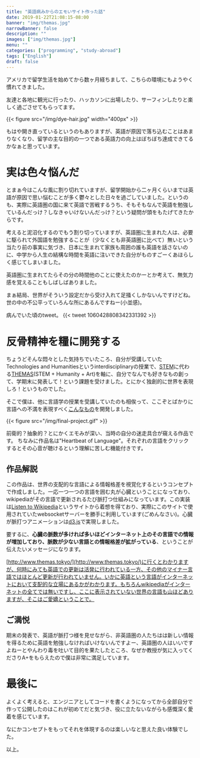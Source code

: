 ```yaml
---
title: "英語病みからのエモいサイト作った話"
date: 2019-01-22T21:08:15-08:00
banner: "img/themas.jpg"
narrowBanner: false
description: ""
images: ["img/themas.jpg"]
menu: ""
categories: ["programming", "study-abroad"]
tags: ["English"]
draft: false
---
```


アメリカで留学生活を始めてから数ヶ月経ちまして、こちらの環境にもようやく慣れてきました。

友達と各地に観光に行ったり、ハッカソンに出場したり、サーフィンしたりと楽しく過ごさせてもらってます。

<!--more-->

{{< figure src="/img/dye-hair.jpg" width="400px" >}}

もはや開き直っているというのもありますが、英語が原因で落ち込むことはあまりなくなり、留学の主な目的の一つである英語力の向上はぼちぼち達成できてるかなぁと思っています。

# 実は色々悩んだ
とまぁ今はこんな風に割り切れていますが、留学開始から二ヶ月くらいまでは英語が原因で思い悩むことが多く鬱々とした日々を過ごしていました。というのも、実際に英語圏の国に来て英語で苦戦するうち、そもそもなんで英語を勉強しているんだっけ？しなきゃいけないんだっけ？という疑問が頭をもたげてきたからです。

考えると泥沼化するのでもう割り切っていますが、英語圏に生まれた人は、必要に駆られて外国語を勉強することが（少なくとも非英語圏に比べて）無いという当たり前の事実に気づき、日本に生まれて家族も周囲の誰も英語を話さないのに、中学から人生の結構な時間を英語に注いできた自分がものすごーくあほらしく感じてしまいました。

英語圏に生まれてたらその分の時間他のことに使えたのかーとか考えて、無気力感を覚えることもしばしばありました。

まぁ結局、世界がそういう設定だから受け入れて足掻くしかないんですけどね。
世の中の不公平っていろんな所にあるんですねー(小並感)。

病んでいた頃のtweet。
{{<  tweet 1060428808342331392 >}}


# 反骨精神を糧に開発する
ちょうどそんな悶々とした気持ちでいたころ、自分が受講していたTechnologies and Humanitiesというinterdisciplinaryの授業で、[STEM](https://ja.wikipedia.org/wiki/STEM%E6%95%99%E8%82%B2)に代わる[THEMAS](http://themas.mat.ucsb.edu/)(STEM + Humanity + Art)を軸に、自分でなんでも好きなもの創って、学期末に発表して！という課題を受けました。とにかく独創的に世界を表現しろ！というものでした。

そこで僕は、他に言語学の授業を受講していたのも相俟って、ここぞとばかりに言語への不満を表現すべく[こんなもの](http://www.themas.tokyo/)を開発しました。

{{< figure src="/img/final-project.gif" >}}

前衛的？抽象的？とにかくエモみが深い、当時の自分の迷走具合が窺える作品です。
ちなみに作品名は"Heartbeat of Language"。それぞれの言語をクリックするとその心音が聴けるという理解に苦しむ機能付きです。

## 作品解説
この作品は、世界の支配的な言語による情報格差を視覚化するというコンセプトで作成しました。一応一つ一つの言語を囲む丸が心臓ということになっており、wikipediaがその言語で更新されるたび脈打つ仕組みになっています。この実装は[Listen to Wikipedia](http://listen.hatnote.com/)というサイトから着想を得ており、実際にこのサイトで使用されていたwebsocketサーバーを勝手に利用しています(ごめんなさい)。心臓が脈打つアニメーションは[d3.js](https://d3js.org/)で実現しました。

要するに、**心臓の脈数が多ければ多いほどインターネット上のその言語での情報が増加しており、脈数が少ない言語との情報格差が拡がっている**、ということが伝えたいメッセージになります。

[http://www.themas.tokyo/](http://www.themas.tokyo/)に行くとわかりますが、何時にみても英語での更新は活発に行われている一方、その他のマイナー言語ではほとんど更新が行われていません。いかに英語という言語がインターネットにおいて支配的な立場にあるかがわかります。もちろんwikipediaがインターネットの全てでは無いですし、ここに表示されていない世界の言語も山ほどありますが、そこはご愛嬌ということで。

## ご満悦
期末の発表で、英語が脈打つ様を見せながら、非英語圏の人たちはは新しい情報を得るために英語を勉強しなければいけないんですよー、英語圏の人はいいですよねーとやんわり毒を吐いて目的を果たしたところ、なぜか教授が気に入ってくださりA+をもらえたので僕は非常に満足しています。

# 最後に
よくよく考えると、エンジニアとしてコードを書くようになってから全部自分で作って公開したのはこれが初めてだと気づき、役に立たないながらも感慨深く愛着を感じています。

なにかコンセプトをもってそれを体現するのは楽しいなと思えた良い体験でした。

以上。

